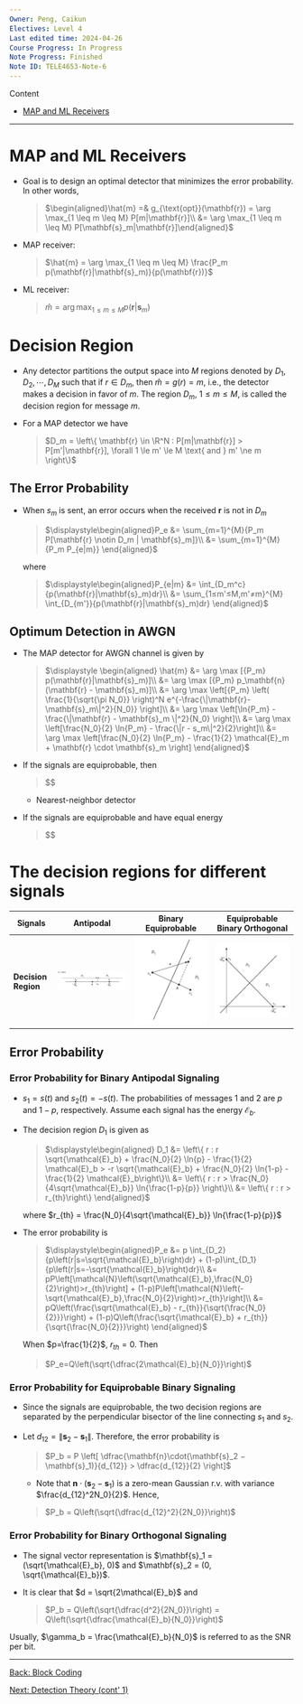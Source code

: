 ```yaml
---
Owner: Peng, Caikun
Electives: Level 4
Last edited time: 2024-04-26
Course Progress: In Progress
Note Progress: Finished 
Note ID: TELE4653-Note-6
---
```


Content
- [MAP and ML Receivers](#map-and-ml-receivers)

---
# MAP and ML Receivers
- Goal is to design an optimal detector that minimizes the error probability. In other words,

  > $\begin{aligned}\hat{m} =& g_{\text{opt}}(\mathbf{r}) = \arg \max_{1 \leq m \leq M} P[m|\mathbf{r}]\\
  > &= \arg \max_{1 \leq m \leq M} P[\mathbf{s}_m|\mathbf{r}]\end{aligned}$

- MAP receiver:

  > $\hat{m} = \arg \max_{1 \leq m \leq M} \frac{P_m p(\mathbf{r}|\mathbf{s}_m)}{p(\mathbf{r})}$

- ML receiver:

  > $\hat{m} = \arg \max_{1 \leq m \leq M} p(\mathbf{r}|\mathbf{s}_m)$

# Decision Region
- Any detector partitions the output space into $M$ regions denoted by $D_1,D_2, \cdots,D_M$ such that if $r ∈ D_m$, then $\hat{m} = g(r) = m$, i.e., the detector makes a decision in favor of $m$. The region $D_m$, $1 ≤ m ≤ M$, is called the decision region for message $m$.
- For a MAP detector we have

  > $D_m = \left\{ \mathbf{r} \in \R^N : P[m|\mathbf{r}] > P[m'|\mathbf{r}], \forall 1 \le m' \le M \text{ and } m' \ne m \right\}$

## The Error Probability
- When $s_m$ is sent, an error occurs when the received $\mathbf{r}$ is not in $D_m$

  > $\displaystyle\begin{aligned}P_e
  > &= \sum_{m=1}^{M}{P_m P[\mathbf{r} \notin D_m | \mathbf{s}_m]}\\
  > &= \sum_{m=1}^{M}{P_m P_{e|m}}
  > \end{aligned}$

  where 

  > $\displaystyle\begin{aligned}P_{e|m} 
  > &= \int_{D_m^c}{p(\mathbf{r}|\mathbf{s}_m)dr}\\
  > &= \sum_{1≤m'≤M,m'≠m}^{M} \int_{D_{m'}}{p(\mathbf{r}|\mathbf{s}_m)dr}
  > \end{aligned}$

## Optimum Detection in AWGN
- The MAP detector for AWGN channel is given by

  > $\displaystyle \begin{aligned} \hat{m} 
  &= \arg \max [{P_m} p(\mathbf{r}|\mathbf{s}_m)]\\
  &= \arg \max [{P_m} p_\mathbf{n}(\mathbf{r} - \mathbf{s}_m)]\\
  &= \arg \max \left[{P_m} \left( \frac{1}{\sqrt{\pi N_0}} \right)^N e^{-\frac{\|\mathbf{r}-\mathbf{s}_m\|^2}{N_0}} \right]\\
  &= \arg \max \left[\ln{P_m} - \frac{\|\mathbf{r} - \mathbf{s}_m \|^2}{N_0} \right]\\
  &= \arg \max \left[\frac{N_0}{2} \ln{P_m} - \frac{\|r - s_m\|^2}{2}\right]\\
  &= \arg \max \left[\frac{N_0}{2} \ln{P_m} - \frac{1}{2} \mathcal{E}_m + \mathbf{r} \cdot \mathbf{s}_m \right]
  \end{aligned}$

- If the signals are equiprobable, then 

  > $$

  - Nearest-neighbor detector 

- If the signals are equiprobable and have equal energy 

  > $$

# The decision regions for different signals 
  | Signals         | Antipodal                                             | Binary Equiprobable                                                       | Equiprobable Binary Orthogonal                                                                  |
  | --------------- | ----------------------------------------------------- | ------------------------------------------------------------------------- | ----------------------------------------------------------------------------------------------- |
  | **Decision Region** | ![Antipodal](../images/Decision_Region_Antipodal.png) | ![Binary Equiprobable](../images/Decision_Region_Binary_Equiprobable.png) | ![Equiprobable Binary Orthogonal](../images/Decision_Region_Equiprobable_Binary_Orthogonal.png) |

## Error Probability
### Error Probability for Binary Antipodal Signaling
- $s_1 = s(t)$ and $s_2(t) = −s(t)$. The probabilities of messages 1 and 2 are $p$ and $1 − p$, respectively. Assume each signal has the energy $\mathcal{E}_b$.
- The decision region $D_1$ is given as

  > $\displaystyle\begin{aligned} D_1
  > &= \left\{ r : r \sqrt{\mathcal{E}_b} + \frac{N_0}{2} \ln{p} - \frac{1}{2} \mathcal{E}_b > -r \sqrt{\mathcal{E}_b} + \frac{N_0}{2} \ln{1-p} - \frac{1}{2} \mathcal{E}_b\right\}\\
  > &= \left\{ r : r > \frac{N_0}{4\sqrt{\mathcal{E}_b}} \ln{\frac{1-p}{p}} \right\}\\
  > &= \left\{ r : r > r_{th}\right\}
  > \end{aligned}$

  where $r_{th} = \frac{N_0}{4\sqrt{\mathcal{E}_b}} \ln{\frac{1-p}{p}}$

- The error probability is 
  
  > $\displaystyle\begin{aligned}P_e 
  > &= p \int_{D_2}{p\left(r|s=\sqrt{\mathcal{E}_b}\right)dr} + (1-p)\int_{D_1}{p\left(r|s=-\sqrt{\mathcal{E}_b}\right)dr}\\
  > &= pP\left[\mathcal{N}\left(\sqrt{\mathcal{E}_b},\frac{N_0}{2}\right)>r_{th}\right] + (1-p)P\left[\mathcal{N}\left(-\sqrt{\mathcal{E}_b},\frac{N_0}{2}\right)>r_{th}\right]\\
  > &= pQ\left(\frac{\sqrt{\mathcal{E}_b} - r_{th}}{\sqrt{\frac{N_0}{2}}}\right) + (1-p)Q\left(\frac{\sqrt{\mathcal{E}_b} + r_{th}}{\sqrt{\frac{N_0}{2}}}\right)
  > \end{aligned}$

  When $p=\frac{1}{2}$, $r_{th}=0$. Then 

    > $P_e=Q\left(\sqrt{\dfrac{2\mathcal{E}_b}{N_0}}\right)$

### Error Probability for Equiprobable Binary Signaling
- Since the signals are equiprobable, the two decision regions are separated by the perpendicular bisector of the line connecting $s_1$ and $s_2$.
- Let $d_{12} = \|\mathbf{s}_2 − \mathbf{s}_1\|$. Therefore, the error probability is

  > $P_b = P \left[ \dfrac{\mathbf{n}\cdot(\mathbf{s}_2 − \mathbf{s}_1)}{d_{12}} > \dfrac{d_{12}}{2} \right]$

  - Note that $\mathbf{n}\cdot(\mathbf{s}_2 − \mathbf{s}_1)$ is a zero-mean Gaussian r.v. with variance $\frac{d_{12}^2N_0}{2}$. Hence,

  > $P_b = Q\left(\sqrt{\dfrac{d_{12}^2}{2N_0}}\right)$

### Error Probability for Binary Orthogonal Signaling
- The signal vector representation is $\mathbf{s}_1 = (\sqrt{\mathcal{E}_b}, 0)$ and $\mathbf{s}_2 = (0, \sqrt{\mathcal{E}_b})$.
- It is clear that $d = \sqrt{2\mathcal{E}_b}$ and

  > $P_b = Q\left(\sqrt{\dfrac{d^2}{2N_0}}\right) = Q\left(\sqrt{\dfrac{\mathcal{E}_b}{N_0}}\right)$

Usually, $\gamma_b = \frac{\mathcal{E}_b}{N_0}$ is referred to as the SNR per bit.



---
[Back: Block Coding](5.%20TELE4653%20Block%20Coding.md)

[Next: Detection Theory (cont' 1)](7.%20TELE4653%20Detection%20Theory%20(cont'%201).md)